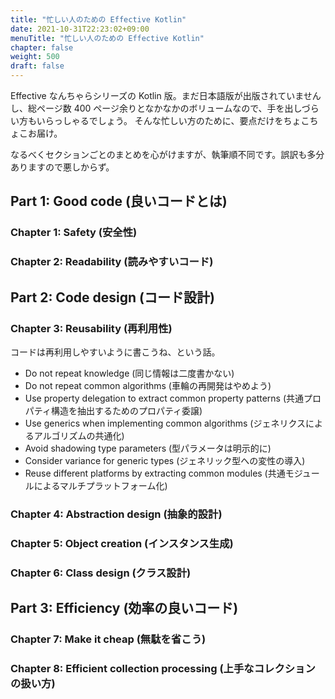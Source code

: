 ```yaml
---
title: "忙しい人のための Effective Kotlin"
date: 2021-10-31T22:23:02+09:00
menuTitle: "忙しい人のための Effective Kotlin"
chapter: false
weight: 500
draft: false
---
```


Effective なんちゃらシリーズの Kotlin 版。まだ日本語版が出版されていませんし、総ページ数 400 ページ余りとなかなかのボリュームなので、手を出しづらい方もいらっしゃるでしょう。
そんな忙しい方のために、要点だけをちょこちょこお届け。

なるべくセクションごとのまとめを心がけますが、執筆順不同です。誤訳も多分ありますので悪しからず。

## Part 1: Good code (良いコードとは)

### Chapter 1: Safety (安全性)

### Chapter 2: Readability (読みやすいコード)

## Part 2: Code design (コード設計)

### Chapter 3: Reusability (再利用性)

コードは再利用しやすいように書こうね、という話。

- Do not repeat knowledge (同じ情報は二度書かない)
- Do not repeat common algorithms (車輪の再開発はやめよう)
- Use property delegation to extract common property patterns (共通プロパティ構造を抽出するためのプロパティ委譲)
- Use generics when implementing common algorithms (ジェネリクスによるアルゴリズムの共通化)
- Avoid shadowing type parameters (型パラメータは明示的に)
- Consider variance for generic types (ジェネリック型への変性の導入)
- Reuse different platforms by extracting common modules (共通モジュールによるマルチプラットフォーム化)

### Chapter 4: Abstraction design (抽象的設計)

### Chapter 5: Object creation (インスタンス生成)

### Chapter 6: Class design (クラス設計)

## Part 3: Efficiency (効率の良いコード)

### Chapter 7: Make it cheap (無駄を省こう)

### Chapter 8: Efficient collection processing (上手なコレクションの扱い方)
